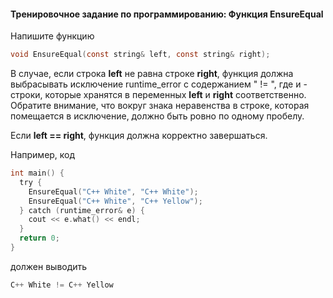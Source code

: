 #### Тренировочное задание по программированию: Функция EnsureEqual ####

Напишите функцию
```objectivec
void EnsureEqual(const string& left, const string& right);
```

В случае, если строка **left** не равна строке **right**, функция должна выбрасывать исключение runtime_error с содержанием "<l> != <r>", где <l> и <r> - строки, которые хранятся в переменных **left** и **right** соответственно.
Обратите внимание, что вокруг знака неравенства в строке, которая помещается в исключение, должно быть ровно по одному пробелу.

Если **left == right**, функция должна корректно завершаться.

Например, код

```objectivec
int main() {
  try {
    EnsureEqual("C++ White", "C++ White");
    EnsureEqual("C++ White", "C++ Yellow");
  } catch (runtime_error& e) {
    cout << e.what() << endl;
  }
  return 0;
}
```

должен выводить

```objectivec
C++ White != C++ Yellow
```